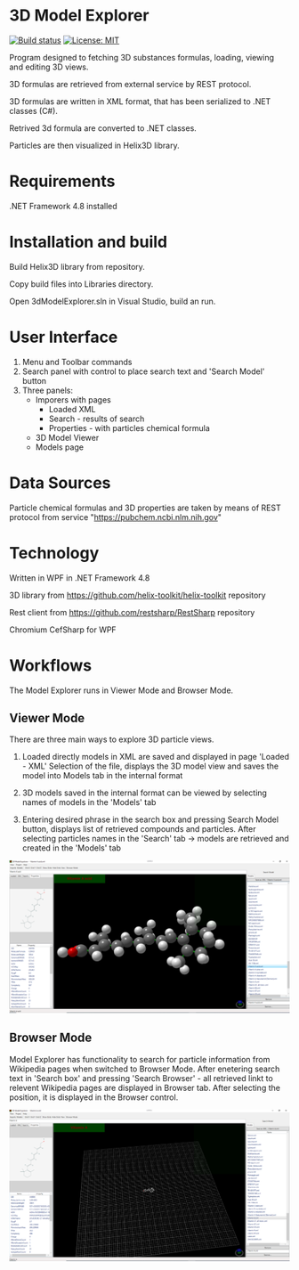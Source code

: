 # 3D Model Explorer

[![Build status](https://ci.appveyor.com/api/projects/status/q6ym9afty1nqm1qg?svg=true)](https://ci.appveyor.com/project/VE-2016/3dmodelexplorer)
[![License: MIT](https://img.shields.io/badge/License-MIT-yellow.svg)](https://opensource.org/licenses/MIT)

Program designed to fetching 3D substances formulas, loading, viewing and editing 3D views.

3D formulas are retrieved from external service by REST protocol.

3D formulas are written in XML format, that has been serialized to .NET classes (C#).

Retrived 3d formula are converted to .NET classes.

Particles are then visualized in Helix3D library.

# Requirements

.NET Framework 4.8 installed

# Installation and build

Build Helix3D library from repository.

Copy build files into Libraries directory.

Open 3dModelExplorer.sln in Visual Studio, build an run.

# User Interface

1. Menu and Toolbar commands
2. Search panel with control to place search text and 'Search Model' button
3. Three panels:
   * Imporers with pages
     * Loaded XML
     * Search - results of search 
     * Properties - with particles chemical formula
   * 3D Model Viewer
   * Models page
   
# Data Sources

Particle chemical formulas and 3D properties are taken by means of REST protocol from service "https://pubchem.ncbi.nlm.nih.gov"

# Technology

Written in WPF in .NET Framework 4.8

3D library from https://github.com/helix-toolkit/helix-toolkit repository

Rest client from https://github.com/restsharp/RestSharp repository

Chromium CefSharp for WPF

# Workflows
The Model Explorer runs in Viewer Mode and Browser Mode.

## Viewer Mode

There are three main ways to explore 3D particle views.

1. Loaded directly models in XML are saved and displayed in page 'Loaded - XML'
Selection of the file, displays the 3D model view and saves the model into Models tab in the internal format

2. 3D models saved in the internal format can be viewed by selecting names of models in the 'Models' tab

3. Entering desired phrase in the search box and pressing Search Model button, displays list of retrieved compounds and particles. 
After selecting particles names in the 'Search' tab -> models are retrieved and created in the 'Models' tab

![Main Application View](./Resources/3DModelExplorer.png)


## Browser Mode

Model Explorer has functionality to search for particle information from Wikipedia pages when switched to Browser Mode. After enetering search text in 'Search box' and pressing 'Search Browser' - all retrieved linkt to relevent Wikipedia pages are displayed in Browser tab. After selecting the position, it is displayed in the Browser control.

![Main Application View](./Resources/ViewerMode.png)




